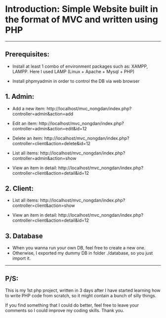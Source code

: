 # __Introduction: Simple Website built in the format of MVC  and written using PHP__
---
## __Prerequisites:__
- Install at least 1 combo of environment packages such as: XAMPP, LAMPP. Here I used LAMP (Linux + Apache + Mysql + PHP)

- Install phpmyadmin in order to control the DB via web browser


## __1. Admin__:
- Add a new item: http://localhost/mvc_nongdan/index.php?controller=admin&action=add

- Edit an item: http://localhost/mvc_nongdan/index.php?controller=admin&action=edit&id=12

- Delete an item: http://localhost/mvc_nongdan/index.php?controller=client&action=delete&id=12

- List all items: http://localhost/mvc_nongdan/index.php?controller=admin&action=show

- View an item in detail: http://localhost/mvc_nongdan/index.php?controller=client&action=detail&id=12

## __2. Client:__
- List all items: http://localhost/mvc_nongdan/index.php?controller=client&action=show

- View an item in detail: http://localhost/mvc_nongdan/index.php?controller=client&action=detail&id=12

## __3. Database__
- When you wanna run your own DB, feel free to create a new one.
- Otherwise, I exported my dummy DB in folder ./database, so you just import it.

---
## __P/S:__
This is my 1st php project, written in 3 days after I have started learning how to write PHP code from scratch, so it might contain a bunch of silly things. 

If you find something that I could do better, feel free to leave your comments so I could improve my coding skills. Thank you.
